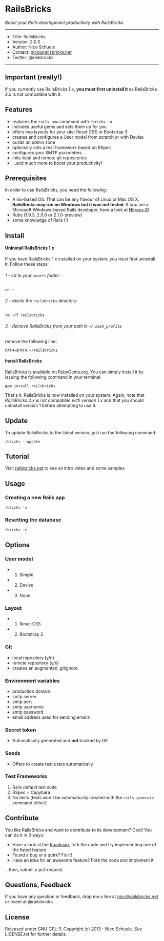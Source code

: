 # RailsBricks

_Boost your Rails development productivity with RailsBricks_

---
- Title: RailsBricks
- Version: 2.0.0
- Author: Nico Schuele
- Contact: nico@railsbricks.net
- Twitter: @railsbricks

---


## Important (really!)

If you currently use RailsBricks 1.x, **you must first uninstall it** as RailsBricks 2.x is not compatible with it.

## Features

- replaces the `rails new` command with `rbricks -n`
- includes useful gems and sets them up for you
- offers two layouts for your site: Reset CSS or Bootstrap 3
- creates and configures a User model from scratch or with Devise
- builds an admin zone
- optionally sets a test framework based on RSpec
- configures your SMTP parameters
- inits local and remote git repositories
- ...and much more to boost your productivity!

## Prerequisites

In order to use RailsBricks, you need the following:

- A nix-based OS. That can be any flavour of Linux or Mac OS X. **RailsBricks may run on Windows but it was not tested**. If you are a Microsoft Windows-based Rails developer, have a look at [Nitrous.IO](http://www.nitrous.io)
- Ruby (1.9.3, 2.0.0 or 2.1.0-preview)
- some knowledge of Rails (!)

## Install

#### Uninstall RailsBricks 1.x

If you have RailsBricks 1.x installed on your system, you must first uninstall it. Follow these steps:

###### 1 - cd to your `<user>` folder:

```
cd ~
```

###### 2 - delete the `railsbricks` directory

```
rm -rf railsbricks
```

###### 3 - Remove RailsBricks from your path in `~/.bash_profile`

remove the following line:

```
PATH=$PATH:~/railsbricks
```

#### Install RailsBricks

RailsBricks is available on [RubyGems.org](http://www.rubygems.org). You can simply install it by issuing the following command in your terminal:

```
gem install railsbricks
```

That's it. RailsBricks is now installed on your system. Again, note that *RailsBricks 2.x is not compatible with version 1.x* and that you should uninstall version 1 before attempting to use it.

## Update

To update RailsBricks to the latest version, just run the following command:

```
rbricks --update
```


## Tutorial

Visit [railsbricks.net](http://www.railsbricks.net) to see an intro video and some samples.

## Usage


### Creating a new Rails app

```
rbricks -n
```

### Resetting the database

```
rbricks -r
```

## Options

### User model

- 1) Simple
- 2) Devise
- 3) None

### Layout

- 1) Reset CSS
- 2) Bootstrap 3

### Git

- local repository (y/n)
- remote repository (y/n)
- creates an augmented .gitignore

### Environment variables

- production domain
- smtp server
- smtp port
- smtp username
- smtp password
- email address used for sending emails

### Secret token

- Automatically generated and **not** tracked by Git

### Seeds

- Offers to create test users automatically

### Test Frameworks

1) Rails default test suite
2) RSpec + Capybara
3) No tests (tests won't be automatically created with the `rails generate` command either)

## Contribute

You like RailsBricks and want to contribute to its development? Cool! You can do it in 3 ways:

- Have a look at the [Roadmap](http://www.railsbricks.net/roadmap), fork the code and try implementing one of the listed feature
- Found a bug or a quirk? Fix it!
- Have an idea for an awesome feature? Fork the code and implement it

...then, submit a pull request.

## Questions, Feedback
If you have any question or feedback, drop me a line at nico@railsbricks.net or tweet at @railsbricks

## License
Released under GNU GPL-3. Copyright (c) 2013 - Nico Schuele. See LICENSE.txt for further details.